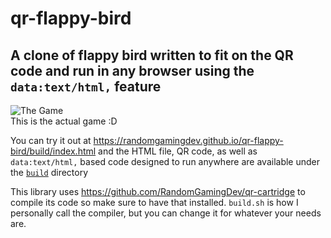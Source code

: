 # qr-flappy-bird
## A clone of flappy bird written to fit on the QR code and run in any browser using the `data:text/html,` feature

![The Game](https://github.com/RandomGamingDev/qr-flappy-bird/assets/83996185/511640e4-d638-4101-900a-5e3812aad360) <br/>
This is the actual game :D

You can try it out at https://randomgamingdev.github.io/qr-flappy-bird/build/index.html and the HTML file, QR code, as well as `data:text/html,` based code designed to run anywhere are available under the [`build`](https://github.com/RandomGamingDev/qr-flappy-bird/tree/main/build) directory

This library uses https://github.com/RandomGamingDev/qr-cartridge to compile its code so make sure to have that installed. `build.sh` is how I personally call the compiler, but you can change it for whatever your needs are.
